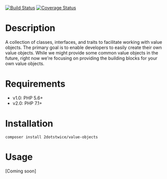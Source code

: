 [![Build Status](https://travis-ci.org/2dotstwice/value-objects.svg?branch=master)](https://travis-ci.org/2dotstwice/value-objects) [![Coverage Status](https://coveralls.io/repos/github/2dotstwice/value-objects/badge.svg?branch=master)](https://coveralls.io/github/2dotstwice/value-objects?branch=master)

# Description

A collection of classes, interfaces, and traits to facilitate working with value objects.
The primary goal is to enable developers to easily create their own value objects.
While we might provide some common value objects in the future, right now we're focusing on providing the building blocks for your own value objects.

# Requirements

* v1.0: PHP 5.6+
* v2.0: PHP 7.1+

# Installation

    composer install 2dotstwice/value-objects

# Usage

[Coming soon]

